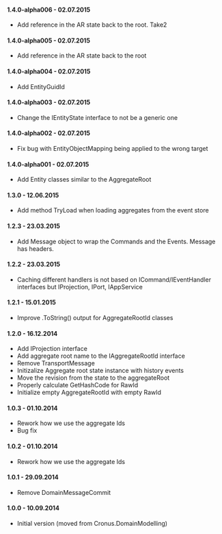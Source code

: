 #### 1.4.0-alpha006 - 02.07.2015
* Add reference in the AR state back to the root. Take2

#### 1.4.0-alpha005 - 02.07.2015
* Add reference in the AR state back to the root

#### 1.4.0-alpha004 - 02.07.2015
* Add EntityGuidId

#### 1.4.0-alpha003 - 02.07.2015
* Change the IEntityState interface to not be a generic one

#### 1.4.0-alpha002 - 02.07.2015
* Fix bug with EntityObjectMapping being applied to the wrong target

#### 1.4.0-alpha001 - 02.07.2015
* Add Entity classes similar to the AggregateRoot

#### 1.3.0 - 12.06.2015
* Add method TryLoad when loading aggregates from the event store

#### 1.2.3 - 23.03.2015
* Add Message object to wrap the Commands and the Events. Message has headers.

#### 1.2.2 - 23.03.2015
* Caching different handlers is not based on ICommand/IEventHandler interfaces but IProjection, IPort, IAppService

#### 1.2.1 - 15.01.2015
* Improve .ToString() output for AggregateRootId classes

#### 1.2.0 - 16.12.2014
* Add IProjection interface
* Add aggregate root name to the IAggregateRootId interface
* Remove TransportMessage
* Initizalize Aggregate root state instance with history events
* Move the revision from the state to the aggregateRoot
* Properly calculate GetHashCode for RawId
* Initialize empty AggregateRootId with empty RawId

#### 1.0.3 - 01.10.2014
* Rework how we use the aggregate Ids
* Bug fix

#### 1.0.2 - 01.10.2014
* Rework how we use the aggregate Ids

#### 1.0.1 - 29.09.2014
* Remove DomainMessageCommit

#### 1.0.0 - 10.09.2014
* Initial version (moved from Cronus.DomainModelling)